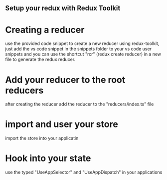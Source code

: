 ## Setup your redux with Redux Toolkit


# Creating a reducer

use the provided code snippet to create a new reducer using redux-toolkit, just add the vs code snippet in the snippets folder to your vs code user snippets and you can use the shortcut "rcr" (redux create reducer) in a new file to generate the redux reducer.

#  Add your reducer to the root reducers

after creating the reducer add the reducer to the "reducers/index.ts" file

# import and user your store

import the store into your applicatin

# Hook into your state

use the typed "UseAppSelector" and "UseAppDispatch" in your applications